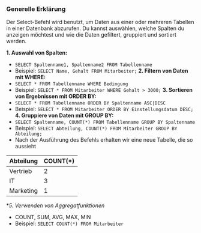 ### Generelle Erklärung

Der Select-Befehl wird benutzt, um Daten aus einer oder mehreren Tabellen in einer Datenbank abzurufen. Du kannst auswählen, welche Spalten du anzeigen möchtest und wie die Daten gefiltert, gruppiert und sortiert werden.

**1. Auswahl von Spalten:**
- `SELECT Spaltenname1, Spaltenname2 FROM Tabellenname`
- Beispiel: `SELECT Name, Gehalt FROM Mitarbeiter;`
**2. Filtern von Daten mit WHERE:**
- `SELECT * FROM Tabellenname WHERE Bedingung`
- Beispiel: `SELECT * FROM Mitarbeiter WHERE Gehalt > 3000;`
**3. Sortieren von Ergebnissen mit ORDER BY:**
- `SELECT * FROM Tabellenname ORDER BY Spaltenname ASC|DESC`
- Beispiel: `SELECT * FROM Mitarbeiter ORDER BY Einstellungsdatum DESC;`
**4. Gruppiere von Daten mit GROUP BY:**
- `SELECT Spaltenname, COUNT(*) FROM Tabellenname GROUP BY Spaltenname`
- Beispiel: `SELECT Abteilung, COUNT(*) FROM Mitarbeiter GROUP BY Abteilung;`
- Nach der Ausführung des Befehls erhalten wir eine neue Tabelle, die so aussieht

| Abteilung | COUNT(*) |
| --------- | -------- |
| Vertrieb  | 2        |
| IT        | 3        |
| Marketing | 1        |
**5. *Verwenden von Aggregatfunktionen**
- COUNT, SUM, AVG, MAX, MIN
- Beispiel: `SELECT COUNT(*) FROM Mitarbeiter`